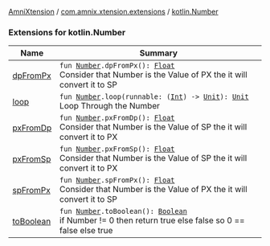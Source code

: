 [AmniXtension](../../index.md) / [com.amnix.xtension.extensions](../index.md) / [kotlin.Number](./index.md)

### Extensions for kotlin.Number

| Name | Summary |
|---|---|
| [dpFromPx](dp-from-px.md) | `fun `[`Number`](https://kotlinlang.org/api/latest/jvm/stdlib/kotlin/-number/index.html)`.dpFromPx(): `[`Float`](https://kotlinlang.org/api/latest/jvm/stdlib/kotlin/-float/index.html)<br>Consider that Number is the Value of PX the it will convert it to SP |
| [loop](loop.md) | `fun `[`Number`](https://kotlinlang.org/api/latest/jvm/stdlib/kotlin/-number/index.html)`.loop(runnable: (`[`Int`](https://kotlinlang.org/api/latest/jvm/stdlib/kotlin/-int/index.html)`) -> `[`Unit`](https://kotlinlang.org/api/latest/jvm/stdlib/kotlin/-unit/index.html)`): `[`Unit`](https://kotlinlang.org/api/latest/jvm/stdlib/kotlin/-unit/index.html)<br>Loop Through the Number |
| [pxFromDp](px-from-dp.md) | `fun `[`Number`](https://kotlinlang.org/api/latest/jvm/stdlib/kotlin/-number/index.html)`.pxFromDp(): `[`Float`](https://kotlinlang.org/api/latest/jvm/stdlib/kotlin/-float/index.html)<br>Consider that Number is the Value of SP the it will convert it to PX |
| [pxFromSp](px-from-sp.md) | `fun `[`Number`](https://kotlinlang.org/api/latest/jvm/stdlib/kotlin/-number/index.html)`.pxFromSp(): `[`Float`](https://kotlinlang.org/api/latest/jvm/stdlib/kotlin/-float/index.html)<br>Consider that Number is the Value of SP the it will convert it to PX |
| [spFromPx](sp-from-px.md) | `fun `[`Number`](https://kotlinlang.org/api/latest/jvm/stdlib/kotlin/-number/index.html)`.spFromPx(): `[`Float`](https://kotlinlang.org/api/latest/jvm/stdlib/kotlin/-float/index.html)<br>Consider that Number is the Value of PX the it will convert it to SP |
| [toBoolean](to-boolean.md) | `fun `[`Number`](https://kotlinlang.org/api/latest/jvm/stdlib/kotlin/-number/index.html)`.toBoolean(): `[`Boolean`](https://kotlinlang.org/api/latest/jvm/stdlib/kotlin/-boolean/index.html)<br>if Number != 0 then return true else false so 0 == false else true |
